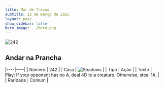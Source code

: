 ```yaml
---
title: Mar de Trevas
subtitle: 12 de março de 2021
layout: page
show_sidebar: false
hero_image: ../hero.png
---
```


![242](https://cdn.keyforgegame.com/media/card_front/pt/496_242_W9CJ6P8F7MR3_pt.png)

## Andar na Prancha

|----|----|
| Número | 242 |
| Casa | ![Shadows](https://archonarcana.com/images/thumb/e/ee/Shadows.png/22px-Shadows.png "Sombras") |
| Tipo | Ação |
| Texto | Play: If your opponent has no A, deal 4D to a creature. Otherwise, steal 1A.  |
| Raridade | Comum |
